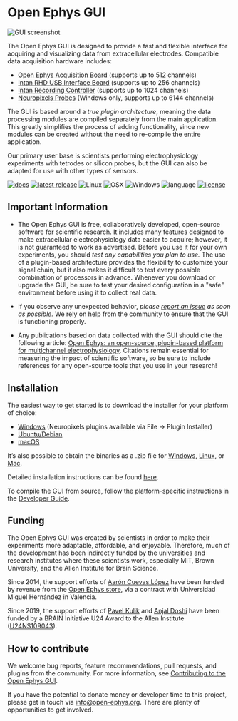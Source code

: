 # Open Ephys GUI

![GUI screenshot](https://static1.squarespace.com/static/53039db8e4b0649958e13c7b/t/53bc11f0e4b0e16f33110ad8/1404834318628/?format=1000w)

The Open Ephys GUI is designed to provide a fast and flexible interface for acquiring and visualizing data from extracellular electrodes. Compatible data acquisition hardware includes:

- [Open Ephys Acquisition Board](http://www.open-ephys.org/acq-board/) (supports up to 512 channels)
- [Intan RHD USB Interface Board](http://intantech.com/RHD_USB_interface_board.html) (supports up to 256 channels)
- [Intan Recording Controller](http://intantech.com/recording_controller.html) (supports up to 1024 channels)
- [Neuropixels Probes](http://www.open-ephys.org/neuropixels/) (Windows only, supports up to 6144 channels)

The GUI is based around a _true plugin architecture_, meaning the data processing modules are compiled separately from the main application. This greatly simplifies the process of adding functionality, since new modules can be created without the need to re-compile the entire application.

Our primary user base is scientists performing electrophysiology experiments with tetrodes or silicon probes, but the GUI can also be adapted for use with other types of sensors.

[![docs](https://img.shields.io/badge/docs-open--ephys.github.io-blue.svg)](https://open-ephys.github.io/gui-docs/)
[![latest release](https://img.shields.io/github/release/open-ephys/plugin-gui.svg)](https://github.com/open-ephys/plugin-GUI/releases)
![Linux](https://github.com/open-ephys/plugin-GUI/workflows/Linux/badge.svg)
![OSX](https://github.com/open-ephys/plugin-GUI/workflows/macOS/badge.svg)
![Windows](https://github.com/open-ephys/plugin-GUI/workflows/Windows/badge.svg)
![language](https://img.shields.io/badge/language-c++-blue.svg)
[![license](https://img.shields.io/badge/license-GPL3-blue.svg)](LICENSE)

## Important Information

- The Open Ephys GUI is free, collaboratively developed, open-source software for scientific research. It includes many features designed to make extracellular electrophysiology data easier to acquire; however, it is not guaranteed to work as advertised. Before you use it for your own experiments, you should _test any capabilities you plan to use._ The use of a plugin-based architecture provides the flexibility to customize your signal chain, but it also makes it difficult to test every possible combination of processors in advance. Whenever you download or upgrade the GUI, be sure to test your desired configuration in a "safe" environment before using it to collect real data.

- If you observe any unexpected behavior, _please [report an issue](https://github.com/open-ephys/plugin-GUI/issues) as soon as possible._ We rely on help from the community to ensure that the GUI is functioning properly.

- Any publications based on data collected with the GUI should cite the following article: [Open Ephys: an open-source, plugin-based platform for multichannel electrophysiology](https://iopscience.iop.org/article/10.1088/1741-2552/aa5eea). Citations remain essential for measuring the impact of scientific software, so be sure to include references for any open-source tools that you use in your research!

## Installation

The easiest way to get started is to download the installer for your platform of choice:

- [Windows](https://openephysgui.jfrog.io/artifactory/Release-Installer/windows/Install-Open-Ephys-GUI-v0.5.4.exe) (Neuropixels plugins available via File -> Plugin Installer)
- [Ubuntu/Debian](https://openephysgui.jfrog.io/artifactory/Release-Installer/linux/open-ephys-gui-v0.5.4.deb)
- [macOS](https://openephysgui.jfrog.io/artifactory/Release-Installer/mac/Open_Ephys_GUI_v0.5.4.dmg)

It’s also possible to obtain the binaries as a .zip file for [Windows](https://openephysgui.jfrog.io/artifactory/Release/windows/open-ephys-v0.5.4-windows.zip), [Linux](https://openephysgui.jfrog.io/artifactory/Release/linux/open-ephys-v0.5.4-linux.zip), or [Mac](https://openephysgui.jfrog.io/artifactory/Release/mac/open-ephys-v0.5.4-mac.zip).

Detailed installation instructions can be found [here](https://open-ephys.github.io/gui-docs/User-Manual/Installing-the-GUI.html).

To compile the GUI from source, follow the platform-specific instructions in the [Developer Guide](https://open-ephys.github.io/gui-docs/Developer-Guide/Compiling-the-GUI.html).

## Funding

The Open Ephys GUI was created by scientists in order to make their experiments more adaptable, affordable, and enjoyable. Therefore, much of the development has been indirectly funded by the universities and research institutes where these scientists work, especially MIT, Brown University, and the Allen Institute for Brain Science.

Since 2014, the support efforts of [Aarón Cuevas López](https://github.com/aacuevas) have been funded by revenue from the [Open Ephys store](https://open-ephys.org/store), via a contract with Universidad Miguel Hernández in Valencia.

Since 2019, the support efforts of [Pavel Kulik](https://github.com/medengineer) and [Anjal Doshi](https://github.com/anjaldoshi) have been funded by a BRAIN Initiative U24 Award to the Allen Institute ([U24NS109043](https://projectreporter.nih.gov/project_info_description.cfm?aid=9645567)).

## How to contribute

We welcome bug reports, feature recommendations, pull requests, and plugins from the community. For more information, see [Contributing to the Open Ephys GUI](CONTRIBUTING.md).

If you have the potential to donate money or developer time to this project, please get in touch via info@open-ephys.org. There are plenty of opportunities to get involved.

